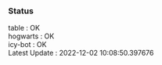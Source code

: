 ### Status


table : OK  
hogwarts : OK  
icy-bot : OK  
Latest Update : 2022-12-02 10:08:50.397676
